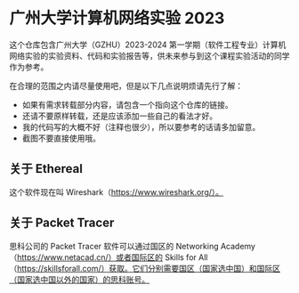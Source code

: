 # 广州大学计算机网络实验 2023
这个仓库包含广州大学（GZHU）2023-2024 第一学期（软件工程专业）计算机网络实验的实验资料、代码和实验报告等，供未来参与到这个课程实验活动的同学作为参考。

在合理的范围之内请尽量使用吧，但是以下几点说明烦请先行了解：
* 如果有需求转载部分内容，请包含一个指向这个仓库的链接。
* 还请不要原样转载，还是应该添加一些自己的看法才好。
* 我的代码写的大概不好（注释也很少），所以要参考的话请多加留意。
* 截图不要直接使用哦。
## 关于 Ethereal
这个软件现在叫 Wireshark（https://www.wireshark.org/）。
## 关于 Packet Tracer
思科公司的 Packet Tracer 软件可以通过国区的 Networking Academy（https://www.netacad.cn/）或者国际区的 Skills for All（https://skillsforall.com/）获取。它们分别需要国区（国家选中国）和国际区（国家选中国以外的国家）的思科账号。
